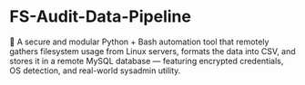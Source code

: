 # FS-Audit-Data-Pipeline
🐧 A secure and modular Python + Bash automation tool that remotely gathers filesystem usage from Linux servers, formats the data into CSV, and stores it in a remote MySQL database — featuring encrypted credentials, OS detection, and real-world sysadmin utility.
